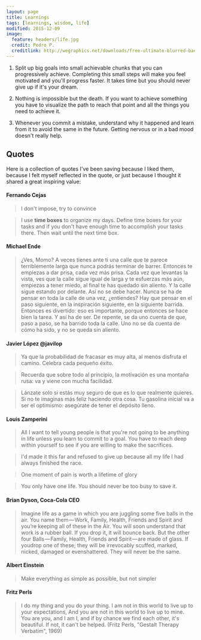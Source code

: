 ```yaml
---
layout: page
title: Learnings
tags: [learnings, wisdom, life]
modified: 2015-12-09
image:
  feature: headers/life.jpg
  credit: Pedro P.
  creditlink: http://wegraphics.net/downloads/free-ultimate-blurred-background-pack/
---
```


1. Split up big goals into small achievable chunks that you can progressively achieve. Completing this small steps will make you feel motivated and you'll progress faster. It takes time but you should never give up if it's your dream.

2. Nothing is impossible but the death. If you want to achieve something you have to visualize the path to reach that point and all the things you need to achieve it.

3. Whenever you commit a mistake, understand why it happened and learn from it to avoid the same in the future. Getting nervous or in a bad mood doesn't really help.


## Quotes
Here is a collection of quotes I've been saving because I liked them, because I felt myself reflected in the quote, or just because I thought it shared a great inspiring value:


#### Fernando Cejas

> I don't impose, try to convince

> I use **time boxes** to organize my days. Define time boxes for your tasks and if you don't have enough time to accomplish your tasks there. Then wait until the next time box.

#### Michael Ende

> ¿Ves, Momo? A veces tienes ante ti una calle que te parece terriblemente larga que nunca podrás terminar de barrer. Entonces te empiezas a dar prisa, cada vez más prisa. Cada vez que levantas la vista, ves que la calle sigue igual de larga y te esfuerzas más aún, empiezas a tener miedo, al final te has quedado sin aliento. Y la calle sigue estando por delante. Así no se debe hacer. Nunca se ha de pensar en toda la calle de una vez, ¿entiendes? Hay que pensar en el paso siguiente, en la inspiración siguiente, en la siguiente barrida. Entonces es divertido: eso es importante, porque entonces se hace bien la tarea. Y así ha de ser. De repente, se da uno cuenta de que, paso a paso, se ha barrido toda la calle. Uno no se da cuenta de cómo ha sido, y no se queda sin aliento.

#### Javier López @javilop
> Ya que la probabilidad de fracasar es muy alta, al menos disfruta el camino. Celebra cada pequeño éxito.

> Recuerda que sobre todo al principio, la motivación es una montaña rusa: va y viene con mucha facilidad.

> Lánzate solo si estás muy seguro de que es lo que realmente quieres. Si no te imaginas más feliz haciendo otra cosa. Tu gasolina inicial va a ser el optimismo: asegúrate de tener el depósito lleno.

#### Louis Zamperini

> All I want to tell young people is that you're not going to be anything in life unless you learn to commit to a goal. You have to reach deep within yourself to see if you are willing to make the sacrifices.

> I'd made it this far and refused to give up because all my life I had always finished the race.

> One moment of pain is worth a lifetime of glory

> You only have one life. You should never be too busy to save it.


#### Brian Dyson, Coca-Cola CEO

> Imagine life as a game in which you are juggling some five balls in the air. You name them — Work, Family, Health, Friends and Spirit and you’re keeping all of these in the Air. You will soon understand that work is a rubber ball. If you drop it, it will bounce back.
> But the other four Balls — Family, Health, Friends and Spirit — are made of glass. If youdrop one of these; they will be irrevocably scuffed, marked, nicked, damaged or evenshattered. They will never be the same.

#### Albert Einstein

> Make everything as simple as possible, but not simpler

#### Fritz Perls

> I do my thing and you do your thing. I am not in this world to live up to your expectations, And you are not in this world to live up to mine. You are you, and I am I, and if by chance we find each other, it's beautiful. If not, it can't be helped. (Fritz Perls, "Gestalt Therapy Verbatim", 1969)